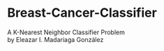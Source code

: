 # Breast-Cancer-Classifier
A K-Nearest Neighbor Classifier Problem  
by Eleazar I. Madariaga González
